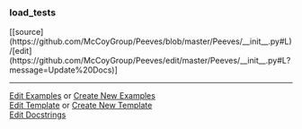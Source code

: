 ### <a id="load_tests">load_tests</a> 
<div class="docs-source-link" markdown="1">
[[source](https://github.com/McCoyGroup/Peeves/blob/master/Peeves/__init__.py#L)/[edit](https://github.com/McCoyGroup/Peeves/edit/master/Peeves/__init__.py#L?message=Update%20Docs)]
</div>











---

[Edit Examples](https://github.com/McCoyGroup/Peeves/edit/gh-pages/ci/examples/load_tests.md) or 
[Create New Examples](https://github.com/McCoyGroup/Peeves/new/gh-pages/?filename=ci/examples/load_tests.md) <br/>
[Edit Template](https://github.com/McCoyGroup/Peeves/edit/gh-pages/ci/docs/load_tests.md) or 
[Create New Template](https://github.com/McCoyGroup/Peeves/new/gh-pages/?filename=ci/docs/templates/load_tests.md) <br/>
[Edit Docstrings](https://github.com/McCoyGroup/Peeves/edit/master/Peeves/__init__.py#L?message=Update%20Docs)

